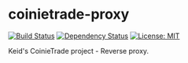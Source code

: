 # coinietrade-proxy

[![Build Status][travis-image]][travis-url] [![Dependency Status][depstat-image]][depstat-url] [![License: MIT][license-image]][license-url]

Keid's CoinieTrade project - Reverse proxy.

[travis-url]: https://travis-ci.org/keidrun/coinietrade-proxy
[travis-image]: https://secure.travis-ci.org/keidrun/coinietrade-proxy.svg?branch=master
[depstat-url]: https://david-dm.org/keidrun/coinietrade-proxy
[depstat-image]: https://david-dm.org/keidrun/coinietrade-proxy.svg
[license-url]: https://opensource.org/licenses/GPL-3.0
[license-image]: https://img.shields.io/badge/License-GPL3-yellow.svg
